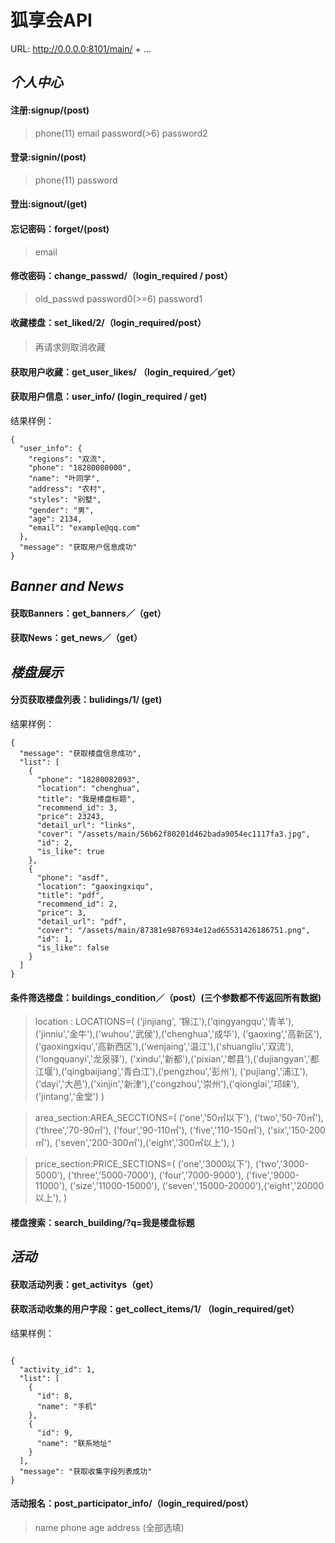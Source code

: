 # 狐享会API

URL: http://0.0.0.0:8101/main/ + ...

## *个人中心*

#### 注册:signup/(post)
>phone(11) email password(>6) password2

#### 登录:signin/(post)
>phone(11) password

#### 登出:signout/(get)

#### 忘记密码：forget/(post)
>email

#### 修改密码：change_passwd/（login_required / post）
>old_passwd  password0(>=6)  password1

#### 收藏楼盘：set_liked/2/（login_required/post）
>再请求则取消收藏

#### 获取用户收藏：get_user_likes/ （login_required／get）

#### 获取用户信息：user_info/ (login_required / get)
结果样例：
```
{
  "user_info": {
    "regions": "双流",
    "phone": "18280080000",
    "name": "叶同学",
    "address": "农村",
    "styles": "别墅",
    "gender": "男",
    "age": 2134,
    "email": "example@qq.com"
  },
  "message": "获取用户信息成功"
}

```


## *Banner and News*

#### 获取Banners：get_banners／（get）
#### 获取News：get_news／（get）






## *楼盘展示*

#### 分页获取楼盘列表：bulidings/1/ (get)
结果样例：
```
{
  "message": "获取楼盘信息成功",
  "list": [
    {
      "phone": "18280082093",
      "location": "chenghua",
      "title": "我是楼盘标题",
      "recommend_id": 3,
      "price": 23243,
      "detail_url": "links",
      "cover": "/assets/main/56b62f80201d462bada9054ec1117fa3.jpg",
      "id": 2,
      "is_like": true
    },
    {
      "phone": "asdf",
      "location": "gaoxingxiqu",
      "title": "pdf",
      "recommend_id": 2,
      "price": 3,
      "detail_url": "pdf",
      "cover": "/assets/main/87381e9876934e12ad65531426186751.png",
      "id": 1,
      "is_like": false
    }
  ]
}
```

#### 条件筛选楼盘：buildings_condition／（post）(三个参数都不传返回所有数据)
>location : LOCATIONS=(
    ('jinjiang', '锦江'),('qingyangqu','青羊'),('jinniu','金牛'),('wuhou','武侯'),('chenghua','成华'),
    ('gaoxing','高新区'),('gaoxingxiqu','高新西区'),('wenjaing','温江'),('shuangliu','双流'), ('longquanyi','龙泉驿'),
    ('xindu','新都'),('pixian','郫县'),('dujiangyan','都江堰'),('qingbaijiang','青白江'),('pengzhou','彭州'),
    ('pujiang','浦江'),('dayi','大邑'),('xinjin','新津'),('congzhou','崇州'),('qionglai','邛崃'),('jintang','金堂')
)

>area_section:AREA_SECCTIONS=(
    ('one','50㎡以下'), ('two','50-70㎡'), ('three','70-90㎡'), ('four','90-110㎡'), ('five','110-150㎡'), ('six','150-200㎡'), ('seven','200-300㎡'),('eight','300㎡以上'),
)

>price_section:PRICE_SECTIONS=(
    ('one','3000以下'), ('two','3000-5000'), ('three','5000-7000'), ('four','7000-9000'), ('five','9000-11000'), ('size','11000-15000'), ('seven','15000-20000'),('eight','20000以上'),
)

#### 楼盘搜索：search_building/?q=我是楼盘标题



## *活动*

#### 获取活动列表：get_activitys（get）

#### 获取活动收集的用户字段：get_collect_items/1/ （login_required/get）

结果样例：

```

{
  "activity_id": 1,
  "list": [
    {
      "id": 8,
      "name": "手机"
    },
    {
      "id": 9,
      "name": "联系地址"
    }
  ],
  "message": "获取收集字段列表成功"
}
```

#### 活动报名：post_participator_info/（login_required/post）

>name phone age address (全部选填)



